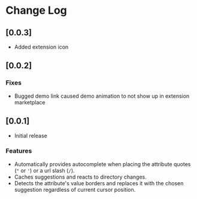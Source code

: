 # Change Log

## [0.0.3]

- Added extension icon

## [0.0.2]

### Fixes

- Bugged demo link caused demo animation to not show up in extension marketplace

## [0.0.1]

- Initial release

### Features

- Automatically provides autocomplete when placing the attribute quotes (`"` or `'`) or a url slash (`/`).
- Caches suggestions and reacts to directory changes.
- Detects the attribute's value borders and replaces it with the chosen suggestion regardless of current cursor position.
